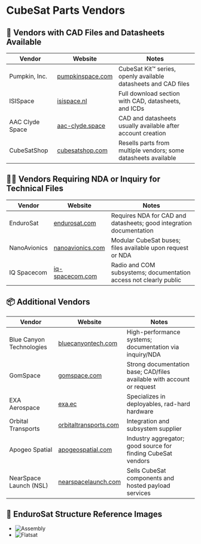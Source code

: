 # CubeSat Parts Vendors

## 🔧 Vendors with CAD Files and Datasheets Available

| Vendor                     | Website                                                                                      | Notes                                                                 |
|----------------------------|----------------------------------------------------------------------------------------------|-----------------------------------------------------------------------|
| Pumpkin, Inc.             | [pumpkinspace.com](https://www.pumpkinspace.com/store/p27/CubeSat_Kit™_Cover_Plate_Assembly.html) | CubeSat Kit™ series, openly available datasheets and CAD files        |
| ISISpace                 | [isispace.nl](https://www.isispace.nl/downloads/)                                            | Full download section with CAD, datasheets, and ICDs                 |
| AAC Clyde Space           | [aac-clyde.space](https://www.aac-clyde.space/products/cubesats)                             | CAD and datasheets usually available after account creation          |
| CubeSatShop               | [cubesatshop.com](https://www.cubesatshop.com)                                               | Resells parts from multiple vendors; some datasheets available       |

## 🕵️‍♂️ Vendors Requiring NDA or Inquiry for Technical Files

| Vendor                     | Website                                                                 | Notes                                                              |
|----------------------------|-------------------------------------------------------------------------|--------------------------------------------------------------------|
| EnduroSat                  | [endurosat.com](https://www.endurosat.com)                              | Requires NDA for CAD and datasheets; good integration documentation |
| NanoAvionics               | [nanoavionics.com](https://nanoavionics.com)                            | Modular CubeSat buses; files available upon request or NDA          |
| IQ Spacecom                | [iq-spacecom.com](https://www.iq-spacecom.com)                          | Radio and COM subsystems; documentation access not clearly public   |

## 📦 Additional Vendors

| Vendor                     | Website                                                                 | Notes                                                                 |
|----------------------------|-------------------------------------------------------------------------|-----------------------------------------------------------------------|
| Blue Canyon Technologies   | [bluecanyontech.com](https://www.bluecanyontech.com)                    | High-performance systems; documentation via inquiry/NDA               |
| GomSpace                   | [gomspace.com](https://gomspace.com)                                    | Strong documentation base; CAD/files available with account or request |
| EXA Aerospace              | [exa.ec](https://www.exa.ec)                                            | Specializes in deployables, rad-hard hardware                         |
| Orbital Transports         | [orbitaltransports.com](https://www.orbitaltransports.com)              | Integration and subsystem supplier                                   |
| Apogeo Spatial             | [apogeospatial.com](https://apogeospatial.com)                          | Industry aggregator; good source for finding CubeSat vendors          |
| NearSpace Launch (NSL)     | [nearspacelaunch.com](https://www.nearspacelaunch.com)                  | Sells CubeSat components and hosted payload services                  |

## 📸 EnduroSat Structure Reference Images

- ![Assembly](https://www.usu.edu/physics/gas/images/projects/gaspacs/gaspacs-assembling.jpg)
- ![Flatsat](https://www.usu.edu/physics/gas/images/projects/gaspacs/gaspacs-flatsat.jpg)
